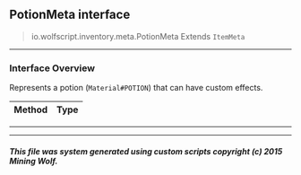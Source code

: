 ## PotionMeta __interface__

>io.wolfscript.inventory.meta.PotionMeta
>Extends `ItemMeta`

---

### Interface Overview

Represents a potion (`Material#POTION`) that can have custom effects.

Method | Type   
--- | :--- 



---

---


##### This file was system generated using custom scripts copyright (c) 2015 Mining Wolf.
	

